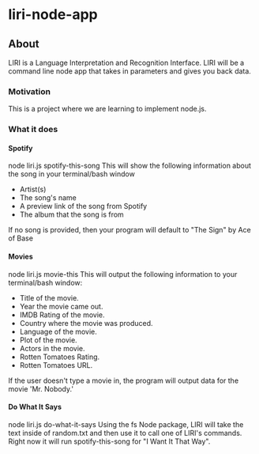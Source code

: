 # liri-node-app

## About
LIRI is a Language Interpretation and Recognition Interface. LIRI will be a command line node app that takes in parameters and gives you back data.

### Motivation
This is a project where we are learning to implement node.js.

### What it does

#### Spotify

node liri.js spotify-this-song <insert song title>
This will show the following information about the song in your terminal/bash window
  
  - Artist(s)
  - The song's name
  - A preview link of the song from Spotify
  - The album that the song is from
  
If no song is provided, then your program will default to "The Sign" by Ace of Base

#### Movies

node liri.js movie-this <insert movie title>
This will output the following information to your terminal/bash window:
  
  - Title of the movie.
  - Year the movie came out.
  - IMDB Rating of the movie.
  - Country where the movie was produced.
  - Language of the movie.
  - Plot of the movie.
  - Actors in the movie.
  - Rotten Tomatoes Rating.
  - Rotten Tomatoes URL.
  
If the user doesn't type a movie in, the program will output data for the movie 'Mr. Nobody.'

#### Do What It Says

node liri.js do-what-it-says
Using the fs Node package, LIRI will take the text inside of random.txt and then use it to call one of LIRI's commands.
Right now it will run spotify-this-song for "I Want It That Way".
